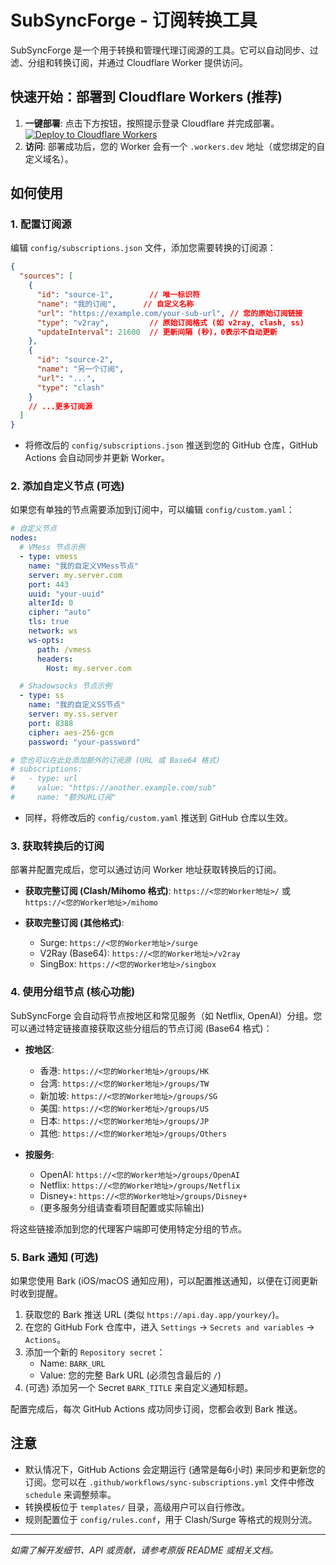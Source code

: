 # SubSyncForge - 订阅转换工具

SubSyncForge 是一个用于转换和管理代理订阅源的工具。它可以自动同步、过滤、分组和转换订阅，并通过 Cloudflare Worker 提供访问。

## 快速开始：部署到 Cloudflare Workers (推荐)

1.  **一键部署**: 点击下方按钮，按照提示登录 Cloudflare 并完成部署。
    [![Deploy to Cloudflare Workers](https://deploy.workers.cloudflare.com/button)](https://deploy.workers.cloudflare.com/?url=https://github.com/nociex/SubSyncForge)
2.  **访问**: 部署成功后，您的 Worker 会有一个 `.workers.dev` 地址（或您绑定的自定义域名）。

## 如何使用

### 1. 配置订阅源

编辑 `config/subscriptions.json` 文件，添加您需要转换的订阅源：

```json
{
  "sources": [
    {
      "id": "source-1",        // 唯一标识符
      "name": "我的订阅",      // 自定义名称
      "url": "https://example.com/your-sub-url", // 您的原始订阅链接
      "type": "v2ray",         // 原始订阅格式 (如 v2ray, clash, ss)
      "updateInterval": 21600  // 更新间隔 (秒)，0表示不自动更新
    },
    {
      "id": "source-2",
      "name": "另一个订阅",
      "url": "...",
      "type": "clash"
    }
    // ...更多订阅源
  ]
}
```

*   将修改后的 `config/subscriptions.json` 推送到您的 GitHub 仓库，GitHub Actions 会自动同步并更新 Worker。

### 2. 添加自定义节点 (可选)

如果您有单独的节点需要添加到订阅中，可以编辑 `config/custom.yaml`：

```yaml
# 自定义节点
nodes:
  # VMess 节点示例
  - type: vmess
    name: "我的自定义VMess节点"
    server: my.server.com
    port: 443
    uuid: "your-uuid"
    alterId: 0
    cipher: "auto"
    tls: true
    network: ws
    ws-opts:
      path: /vmess
      headers:
        Host: my.server.com

  # Shadowsocks 节点示例
  - type: ss
    name: "我的自定义SS节点"
    server: my.ss.server
    port: 8388
    cipher: aes-256-gcm
    password: "your-password"

# 您也可以在此处添加额外的订阅源 (URL 或 Base64 格式)
# subscriptions:
#   - type: url
#     value: "https://another.example.com/sub"
#     name: "额外URL订阅"
```

*   同样，将修改后的 `config/custom.yaml` 推送到 GitHub 仓库以生效。

### 3. 获取转换后的订阅

部署并配置完成后，您可以通过访问 Worker 地址获取转换后的订阅。

*   **获取完整订阅 (Clash/Mihomo 格式)**:
    `https://<您的Worker地址>/`
    或
    `https://<您的Worker地址>/mihomo`

*   **获取完整订阅 (其他格式)**:
    *   Surge: `https://<您的Worker地址>/surge`
    *   V2Ray (Base64): `https://<您的Worker地址>/v2ray`
    *   SingBox: `https://<您的Worker地址>/singbox`

### 4. 使用分组节点 (核心功能)

SubSyncForge 会自动将节点按地区和常见服务（如 Netflix, OpenAI）分组。您可以通过特定链接直接获取这些分组后的节点订阅 (Base64 格式)：

*   **按地区**:
    *   香港: `https://<您的Worker地址>/groups/HK`
    *   台湾: `https://<您的Worker地址>/groups/TW`
    *   新加坡: `https://<您的Worker地址>/groups/SG`
    *   美国: `https://<您的Worker地址>/groups/US`
    *   日本: `https://<您的Worker地址>/groups/JP`
    *   其他: `https://<您的Worker地址>/groups/Others`

*   **按服务**:
    *   OpenAI: `https://<您的Worker地址>/groups/OpenAI`
    *   Netflix: `https://<您的Worker地址>/groups/Netflix`
    *   Disney+: `https://<您的Worker地址>/groups/Disney+`
    *   (更多服务分组请查看项目配置或实际输出)

将这些链接添加到您的代理客户端即可使用特定分组的节点。

### 5. Bark 通知 (可选)

如果您使用 Bark (iOS/macOS 通知应用)，可以配置推送通知，以便在订阅更新时收到提醒。

1.  获取您的 Bark 推送 URL (类似 `https://api.day.app/yourkey/`)。
2.  在您的 GitHub Fork 仓库中，进入 `Settings` -> `Secrets and variables` -> `Actions`。
3.  添加一个新的 `Repository secret`：
    *   Name: `BARK_URL`
    *   Value: 您的完整 Bark URL (必须包含最后的 `/`)
4.  (可选) 添加另一个 Secret `BARK_TITLE` 来自定义通知标题。

配置完成后，每次 GitHub Actions 成功同步订阅，您都会收到 Bark 推送。

## 注意

*   默认情况下，GitHub Actions 会定期运行 (通常是每6小时) 来同步和更新您的订阅。您可以在 `.github/workflows/sync-subscriptions.yml` 文件中修改 `schedule` 来调整频率。
*   转换模板位于 `templates/` 目录，高级用户可以自行修改。
*   规则配置位于 `config/rules.conf`，用于 Clash/Surge 等格式的规则分流。

---

*如需了解开发细节、API 或贡献，请参考原版 README 或相关文档。*
